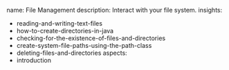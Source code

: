 name: File Management
description: Interact with your file system.
insights:
  - reading-and-writing-text-files
  - how-to-create-directories-in-java
  - checking-for-the-existence-of-files-and-directories
  - create-system-file-paths-using-the-path-class
  - deleting-files-and-directories
aspects:
  - introduction
